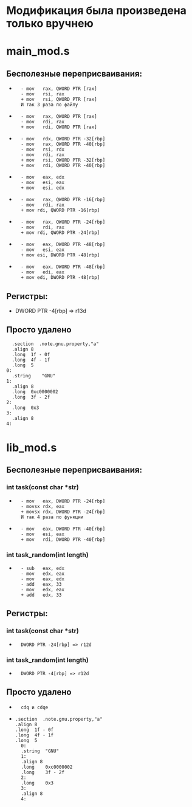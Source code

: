 # Модификация была произведена только вручнею

# __main_mod.s__

##    Бесполезные переприсваивания:
*		- mov	rax, QWORD PTR [rax]
		- mov	rsi, rax
		+ mov	rsi, QWORD PTR [rax]
		И так 3 раза по файлу
*		- mov	rax, QWORD PTR [rax]
		- mov	rdi, rax
		+ mov	rdi, QWORD PTR [rax]
*		- mov	rdx, QWORD PTR -32[rbp]
		- mov	rax, QWORD PTR -40[rbp]
		- mov	rsi, rdx
		- mov	rdi, rax
		+ mov	rsi, QWORD PTR -32[rbp]
		+ mov	rdi, QWORD PTR -40[rbp]
* 		- mov	eax, edx
  		- mov	esi, eax
  		+ mov	esi, edx
* 		- mov	rax, QWORD PTR -16[rbp]
  		- mov	rdi, rax
  		+ mov rdi, QWORD PTR -16[rbp]
* 		- mov	rax, QWORD PTR -24[rbp]
  		- mov	rdi, rax
  		+ mov rdi, QWORD PTR -24[rbp]
* 		- mov	eax, DWORD PTR -48[rbp]
  		- mov	esi, eax
  		+ mov esi, DWORD PTR -48[rbp]
* 		- mov	eax, DWORD PTR -48[rbp]
  		- mov	edi, eax
  		+ mov edi, DWORD PTR -48[rbp]

##    Регистры:
* DWORD PTR -4[rbp] => r13d

##    Просто удалено
      .section	.note.gnu.property,"a"
      .align 8
      .long	 1f - 0f
      .long	 4f - 1f
      .long	 5
    0:
      .string	 "GNU"
    1:
      .align 8
      .long	 0xc0000002
      .long	 3f - 2f
    2:
      .long	 0x3
    3:
      .align 8
    4:
       


# __lib_mod.s__
##    Бесполезные переприсваивания:
### int task(const char *str)
* 		- mov	eax, DWORD PTR -24[rbp]
  		- movsx	rdx, eax
  		+ movsx	rdx, DWORD PTR -24[rbp]
  		И так 4 раза по функции
* 		- mov	eax, DWORD PTR -40[rbp]
  		- mov	esi, eax
  		+ mov	rdi, DWORD PTR -40[rbp]

### int task_random(int length)
* 		- sub	eax, edx
  		- mov	edx, eax
  		- mov	eax, edx
  		- add	eax, 33
  		- mov	edx, eax
  		+ add	edx, 33      

##    Регистры:
### int task(const char *str)
* 		DWORD PTR -24[rbp] => r12d

### int task_random(int length)
* 		DWORD PTR -4[rbp] => r12d

##    Просто удалено
* 		cdq и cdqe
*     .section	.note.gnu.property,"a"
      .align 8
      .long	 1f - 0f
      .long	 4f - 1f
      .long	 5
    	0:
      	.string	 "GNU"
    	1:
      	.align 8
      	.long	 0xc0000002
      	.long	 3f - 2f
    	2:
      	.long	 0x3
    	3:
      	.align 8
    	4:
